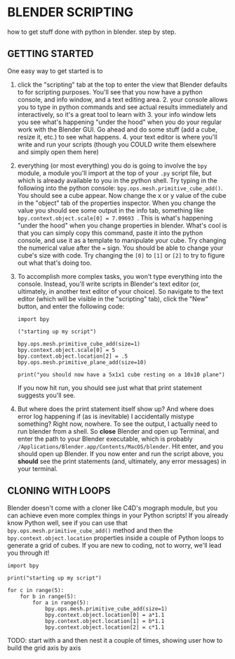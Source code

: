 # BLENDER SCRIPTING
how to get stuff done with python in blender. step by step.

## GETTING STARTED
One easy way to get started is to
1. click the "scripting" tab at the top to enter the view that Blender defaults to for scripting purposes. You'll see that you now have a python console, and info window, and a text editing area.
	2. your console allows you to type in python commands and see actual results immediately and interactively, so it's a great tool to learn with
	3. your info window lets you see what's happening "under the hood" when you do your regular work with the Blender GUI. Go ahead and do some stuff (add a cube, resize it, etc.) to see what happens.
	4. your text editor is where you'll write and run your scripts (though you COULD write them elsewhere and simply open them here)
5. everything (or most everything) you do is going to involve the `bpy` module, a module you'll import at the top of your `.py` script file, but which is already available to you in the python shell. Try typing in the following into the python console: `bpy.ops.mesh.primitive_cube_add()`. You should see a cube appear. Now change the x or y value of the cube in the "object" tab of the properties inspector. When you change the value you should see some output in the info tab, something like `bpy.context.object.scale[0] = 7.09693
`. This is what's happening "under the hood" when you change properties in blender. What's cool is that you can simply copy this command, paste it into the python console, and use it as a template to manipulate your cube. Try changing the numerical value after the `=` sign.  You should be able to change your cube's size with code. Try changing the `[0]` to `[1]` or `[2]` to try to figure out what that's doing too.
6. To accomplish more complex tasks, you won't type everything into the console. Instead, you'll write scripts in Blender's text editor (or, ultimately, in another text editor of your choice). So navigate to the text editor (which will be visible in the "scripting" tab), click the "New" button, and enter the following code:

     ```
    import bpy

    ("starting up my script")

    bpy.ops.mesh.primitive_cube_add(size=1)
    bpy.context.object.scale[0] = 5
    bpy.context.object.location[2] = .5
    bpy.ops.mesh.primitive_plane_add(size=10)

    print("you should now have a 5x1x1 cube resting on a 10x10 plane")
    ```
    If you now hit run, you should see just what that print statement suggests you'll see.
7. But where does the print statement itself show up? And where does error log happening if (as is inevitable) I accidentally mistype something? Right now, nowhere. To see the output, I actually need to run blender from a shell. So **close** Blender and open up Terminal, and enter the path to your Blender executable, which is probably `/Applications/Blender.app/Contents/MacOS/blender`. Hit enter, and you should open up Blender. If you now enter and run the script above, you **should** see the print statements (and, ultimately, any error messages) in your terminal.

## CLONING WITH LOOPS
Blender doesn't come with a cloner like C4D's mograph module, but you can achieve even more complex things in your Python scripts! If you already know Python well, see if you can use that `bpy.ops.mesh.primitive_cube_add()` method and then the `bpy.context.object.location` properties inside a couple of Python loops to generate a grid of cubes.
If you are new to coding, not to worry, we'll lead you through it!
```
import bpy

print("starting up my script")

for c in range(5):
    for b in range(5):
        for a in range(5):
            bpy.ops.mesh.primitive_cube_add(size=1)
            bpy.context.object.location[0] = a*1.1
            bpy.context.object.location[1] = b*1.1
            bpy.context.object.location[2] = c*1.1
```

TODO: start with a and then nest it a couple of times, showing user how to build the grid axis by axis
<!--stackedit_data:
eyJoaXN0b3J5IjpbMTkyMTM1NjcwNCwtMTM1NDc2ODEwM119
-->